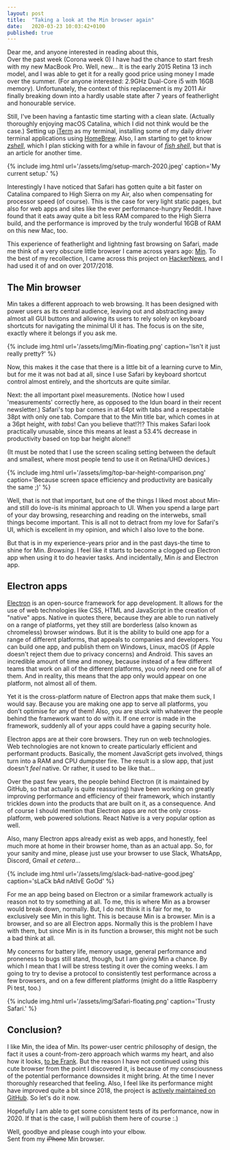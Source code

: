 ```yaml
---
layout: post
title:  "Taking a look at the Min browser again"
date:   2020-03-23 10:03:42+0100
published: true
---
```


Dear me, and anyone interested in reading about this,\
Over the past week (Corona week 0) I have had the chance to start fresh with my new MacBook Pro. Well, new... It is the early 2015 Retina 13 inch model, and I was able to get it for a really good price using money I made over the summer. (For anyone interested: 2.9GHz Dual-Core i5 with 16GB memory). Unfortunately, the context of this replacement is my 2011 Air finally breaking down into a hardly usable state after 7 years of featherlight and honourable service. 

Still, I've been having a fantastic time starting with a clean slate. (Actually thoroughly enjoying macOS Catalina, which I did not think would be the case.) Setting up [iTerm](https://iterm2.com/) as my terminal, installing some of my daily driver terminal applications using [HomeBrew](https://brew.sh/). Also, I am starting to get to know [_zshell_](https://en.wikipedia.org/wiki/Z_shell), which I plan sticking with for a while in favour of [_fish shell_](https://fishshell.com), but that is an article for another time.

{% include img.html url='/assets/img/setup-march-2020.jpeg' caption='My current setup.' %}

Interestingly I have noticed that Safari has gotten quite a bit faster on Catalina compared to High Sierra on my Air, also when compensating for processor speed (of course). This is the case for very light static pages, but also for web apps and sites like the ever performance-hungry Reddit. I have found that it eats away quite a bit less RAM compared to the High Sierra build, and the performance is improved by the truly wonderful 16GB of RAM on this new Mac, too.

This experience of featherlight and lightning fast browsing on Safari, made me think of a very obscure little browser I came across years ago: [Min](https://minbrowser.github.io/). To the best of my recollection, I came across this project on [HackerNews](https://news.ycombinator.com/), and I had used it of and on over 2017/2018. 

## The Min browser
Min takes a different approach to web browsing. It has been designed with power users as its central audience, leaving out and abstracting away almost all GUI buttons and allowing its users to rely solely on keyboard shortcuts for navigating the minimal UI it has. The focus is on the site, exactly where it belongs if you ask me. 

{% include img.html url='/assets/img/Min-floating.png' caption='Isn't it just really pretty‽' %}

Now, this makes it the case that there is a little bit of a learning curve to Min, but for me it was not bad at all, since I use Safari by keyboard shortcut control almost entirely, and the shortcuts are quite similar.

Next: the all important pixel measurements. (Notice how I used 'measurements' correctly here, as opposed to the Idun board in their recent newsletter.)  Safari's top bar comes in at 64pt with tabs and a respectable 38pt with only one tab. 
Compare that to the Min title bar, which comes in at a 36pt height, _with tabs_! Can you believe that!?!? This makes Safari look practically unusable, since this means at least a 53.4% decrease in productivity based on top bar height alone!!

(It must be noted that I use the screen scaling setting between the default and smallest, where most people tend to use it on Retina/UHD devices.)

{% include img.html url='/assets/img/top-bar-height-comparison.png' caption='Because screen space efficiency and productivity are basically the same ;)' %}

Well, that is not that important, but one of the things I liked most about Min-and still do love-is its minimal approach to UI. When you spend a large part of your day browsing, researching and reading on the interwebs, small things become important. This is all not to detract from my love for Safari's UI, which is excellent in my opinion, and which I also love to the bone. 

But that is in my experience-years prior and in the past days-the time to shine for Min. _Browsing_. I feel like it starts to become a clogged up Electron app when using it to do heavier tasks. And incidentally, Min _is_ and Electron app.

## Electron apps
[Electron](https://www.electronjs.org) is an open-source framework for app development. It allows for the use of web technologies like CSS, HTML and JavaScript in the creation of "native" apps. Native in quotes there, because they are able to run natively on a range of platforms, yet they still are borderless (also known as chromeless) browser windows. 
But it is the ability to build one app for a range of different platforms, that appeals to companies and developers. You can build one app, and publish them on Windows, Linux, macOS (if Apple doesn't reject them due to privacy concerns) and Android. This saves an incredible amount of time and money, because instead of a few different teams that work on all of the different platforms, you only need one for all of them. And in reality, this means that the app only would appear on one platform, not almost all of them.

Yet it is the cross-platform nature of Electron apps that make them suck, I would say. Because you are making one app to serve all platforms, you don't optimise for any of them! Also, you are stuck with whatever the people behind the framework want to do with it. If one error is made in the framework, suddenly all of your apps could have a gaping security hole. 

Electron apps are at their core browsers. They run on web technologies. Web technologies are not known to create particularly efficient and performant products. Basically, the moment JavaScript gets involved, things turn into a RAM and CPU dumpster fire. The result is a slow app, that just doesn't _feel_ native. Or rather, it used to be like that...

Over the past few years, the people behind Electron (it is maintained by GitHub, so that actually is quite reassuring) have been working on greatly improving performance and efficiency of their framework, which instantly trickles down into the products that are built on it, as a consequence. And of course I should mention that Electron apps are not the only cross-platform, web powered solutions. React Native is a very popular option as well. 

Also, many Electron apps already exist as web apps, and honestly, feel much more at home in their browser home, than as an actual app. So, for your sanity and mine, please just use your browser to use Slack, WhatsApp, Discord, Gmail _et cetera_...

{% include img.html url='/assets/img/slack-bad-native-good.jpeg' caption='sLaCk bAd nAtIvE GoOd' %}

For me an app being based on Electron or a similar framework actually is reason not to try something at all. To me, this is where Min as a browser would break down, normally. But, I do not think it is fair for me, to exclusively see Min in this light. This is because Min is a browser. Min is a browser, and so are all Electron apps. Normally this is the problem I have with them, but since Min is in its function a browser, this might not be such a bad think at all. 

My concerns for battery life, memory usage, general performance and proneness to bugs still stand, though, but I am giving Min a chance. By which I mean that I will be stress testing it over the coming weeks. I am going to try to devise a protocol to consistently test performance across a few browsers, and on a few different platforms (might do a little Raspberry Pi test, too.) 

{% include img.html url='/assets/img/Safari-floating.png' caption='Trusty Safari.' %}

## Conclusion?
I like Min, the idea of Min. Its power-user centric philosophy of design, the fact it uses a count-from-zero approach which warms my heart, and also how it looks, [to be Frank](https://youtu.be/0lFsS3PDoZA). But the reason I have not continued using this cute browser from the point I discovered it, is because of my consciousness of the potential performance downsides it might bring. At the time I never thoroughly researched that feeling. Also, I feel like its performance might have improved quite a bit since 2018, the project is [actively maintained on GitHub](https://github.com/minbrowser/min). So let's do it now.

Hopefully I am able to get some consistent tests of its performance, now in 2020. If that is the case, I will publish them here of course :.)

Well, goodbye and please cough into your elbow. \
Sent from my ~~iPhone~~ Min browser.






